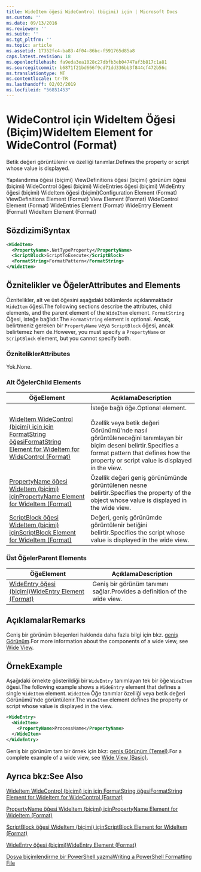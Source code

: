 ```yaml
---
title: WideItem öğesi WideControl (biçimi) için | Microsoft Docs
ms.custom: ''
ms.date: 09/13/2016
ms.reviewer: ''
ms.suite: ''
ms.tgt_pltfrm: ''
ms.topic: article
ms.assetid: 17352fc4-ba83-4f04-86bc-f591765d85a8
caps.latest.revision: 18
ms.openlocfilehash: fa9eda3ea1028c27dbfb3eb04747af3b817c1a81
ms.sourcegitcommit: b6871f21bd666f9cd71dd336bb3f844cf472b56c
ms.translationtype: MT
ms.contentlocale: tr-TR
ms.lasthandoff: 02/03/2019
ms.locfileid: "56851453"
---
```

# <a name="wideitem-element-for-widecontrol-format"></a><span data-ttu-id="0755e-102">WideControl için WideItem Öğesi (Biçim)</span><span class="sxs-lookup"><span data-stu-id="0755e-102">WideItem Element for WideControl (Format)</span></span>

<span data-ttu-id="0755e-103">Betik değeri görüntülenir ve özelliği tanımlar.</span><span class="sxs-lookup"><span data-stu-id="0755e-103">Defines the property or script whose value is displayed.</span></span>

<span data-ttu-id="0755e-104">Yapılandırma öğesi (biçimi) ViewDefinitions öğesi (biçimi) görünüm öğesi (biçimi) WideControl öğesi (biçimi) WideEntries öğesi (biçimi) WideEntry öğesi (biçimi) WideItem öğesi (biçimi)</span><span class="sxs-lookup"><span data-stu-id="0755e-104">Configuration Element (Format) ViewDefinitions Element (Format) View Element (Format) WideControl Element (Format) WideEntries Element (Format) WideEntry Element (Format) WideItem Element (Format)</span></span>

## <a name="syntax"></a><span data-ttu-id="0755e-105">Sözdizimi</span><span class="sxs-lookup"><span data-stu-id="0755e-105">Syntax</span></span>

```xml
<WideItem>
  <PropertyName>.NetTypeProperty</PropertyName>
  <ScriptBlock>ScriptToExecute</ScriptBlock>
  <FormatString>FormatPattern</FormatString>
</WideItem>
```

## <a name="attributes-and-elements"></a><span data-ttu-id="0755e-106">Öznitelikler ve Öğeler</span><span class="sxs-lookup"><span data-stu-id="0755e-106">Attributes and Elements</span></span>

<span data-ttu-id="0755e-107">Öznitelikler, alt ve üst öğesini aşağıdaki bölümlerde açıklanmaktadır `WideItem` öğesi.</span><span class="sxs-lookup"><span data-stu-id="0755e-107">The following sections describe the attributes, child elements, and the parent element of the `WideItem` element.</span></span> <span data-ttu-id="0755e-108">`FormatString` Öğesi, isteğe bağlıdır.</span><span class="sxs-lookup"><span data-stu-id="0755e-108">The `FormatString` element is optional.</span></span> <span data-ttu-id="0755e-109">Ancak, belirtmeniz gereken bir `PropertyName` veya `ScriptBlock` öğesi, ancak belirtemez hem de.</span><span class="sxs-lookup"><span data-stu-id="0755e-109">However, you must specify a `PropertyName` or `ScriptBlock` element, but you cannot specify both.</span></span>

### <a name="attributes"></a><span data-ttu-id="0755e-110">Öznitelikler</span><span class="sxs-lookup"><span data-stu-id="0755e-110">Attributes</span></span>

<span data-ttu-id="0755e-111">Yok.</span><span class="sxs-lookup"><span data-stu-id="0755e-111">None.</span></span>

### <a name="child-elements"></a><span data-ttu-id="0755e-112">Alt Öğeler</span><span class="sxs-lookup"><span data-stu-id="0755e-112">Child Elements</span></span>

|<span data-ttu-id="0755e-113">Öğe</span><span class="sxs-lookup"><span data-stu-id="0755e-113">Element</span></span>|<span data-ttu-id="0755e-114">Açıklama</span><span class="sxs-lookup"><span data-stu-id="0755e-114">Description</span></span>|
|-------------|-----------------|
|[<span data-ttu-id="0755e-115">WideItem WideControl (biçimi) için için FormatString öğesi</span><span class="sxs-lookup"><span data-stu-id="0755e-115">FormatString Element for WideItem for WideControl (Format)</span></span>](./formatstring-element-for-wideitem-for-widecontrol-format.md)|<span data-ttu-id="0755e-116">İsteğe bağlı öğe.</span><span class="sxs-lookup"><span data-stu-id="0755e-116">Optional element.</span></span><br /><br /> <span data-ttu-id="0755e-117">Özellik veya betik değeri Görünümü'nde nasıl görüntüleneceğini tanımlayan bir biçim deseni belirtir.</span><span class="sxs-lookup"><span data-stu-id="0755e-117">Specifies a format pattern that defines how the property or script value is displayed in the view.</span></span>|
|[<span data-ttu-id="0755e-118">PropertyName öğesi WideItem (biçimi) için</span><span class="sxs-lookup"><span data-stu-id="0755e-118">PropertyName Element for WideItem (Format)</span></span>](./propertyname-element-for-wideitem-for-widecontrol-format.md)|<span data-ttu-id="0755e-119">Özellik değeri geniş görünümünde görüntülenen nesne belirtir.</span><span class="sxs-lookup"><span data-stu-id="0755e-119">Specifies the property of the object whose value is displayed in the wide view.</span></span>|
|[<span data-ttu-id="0755e-120">ScriptBlock öğesi WideItem (biçimi) için</span><span class="sxs-lookup"><span data-stu-id="0755e-120">ScriptBlock Element for WideItem (Format)</span></span>](./scriptblock-element-for-wideitem-for-widecontrol-format.md)|<span data-ttu-id="0755e-121">Değeri, geniş görünümde görüntülenir betiğini belirtir.</span><span class="sxs-lookup"><span data-stu-id="0755e-121">Specifies the script whose value is displayed in the wide view.</span></span>|

### <a name="parent-elements"></a><span data-ttu-id="0755e-122">Üst Öğeler</span><span class="sxs-lookup"><span data-stu-id="0755e-122">Parent Elements</span></span>

|<span data-ttu-id="0755e-123">Öğe</span><span class="sxs-lookup"><span data-stu-id="0755e-123">Element</span></span>|<span data-ttu-id="0755e-124">Açıklama</span><span class="sxs-lookup"><span data-stu-id="0755e-124">Description</span></span>|
|-------------|-----------------|
|[<span data-ttu-id="0755e-125">WideEntry öğesi (biçimi)</span><span class="sxs-lookup"><span data-stu-id="0755e-125">WideEntry Element (Format)</span></span>](./wideentry-element-for-widecontrol-format.md)|<span data-ttu-id="0755e-126">Geniş bir görünüm tanımını sağlar.</span><span class="sxs-lookup"><span data-stu-id="0755e-126">Provides a definition of the wide view.</span></span>|

## <a name="remarks"></a><span data-ttu-id="0755e-127">Açıklamalar</span><span class="sxs-lookup"><span data-stu-id="0755e-127">Remarks</span></span>

<span data-ttu-id="0755e-128">Geniş bir görünüm bileşenleri hakkında daha fazla bilgi için bkz. [geniş Görünüm](./creating-a-wide-view.md).</span><span class="sxs-lookup"><span data-stu-id="0755e-128">For more information about the components of a wide view, see [Wide View](./creating-a-wide-view.md).</span></span>

## <a name="example"></a><span data-ttu-id="0755e-129">Örnek</span><span class="sxs-lookup"><span data-stu-id="0755e-129">Example</span></span>

<span data-ttu-id="0755e-130">Aşağıdaki örnekte gösterildiği bir `WideEntry` tanımlayan tek bir öğe `WideItem` öğesi.</span><span class="sxs-lookup"><span data-stu-id="0755e-130">The following example shows a `WideEntry` element that defines a single `WideItem` element.</span></span> <span data-ttu-id="0755e-131">`WideItem` Öğe tanımlar özelliği veya betik değeri Görünümü'nde görüntülenir.</span><span class="sxs-lookup"><span data-stu-id="0755e-131">The `WideItem` element defines the property or script whose value is displayed in the view.</span></span>

```xml
<WideEntry>
  <WideItem>
    <PropertyName>ProcessName</PropertyName>
  </WideItem>
</WideEntry>
```

<span data-ttu-id="0755e-132">Geniş bir görünüm tam bir örnek için bkz: [geniş Görünüm (Temel)](./wide-view-basic.md).</span><span class="sxs-lookup"><span data-stu-id="0755e-132">For a complete example of a wide view, see [Wide View (Basic)](./wide-view-basic.md).</span></span>

## <a name="see-also"></a><span data-ttu-id="0755e-133">Ayrıca bkz:</span><span class="sxs-lookup"><span data-stu-id="0755e-133">See Also</span></span>

[<span data-ttu-id="0755e-134">WideItem WideControl (biçimi) için için FormatString öğesi</span><span class="sxs-lookup"><span data-stu-id="0755e-134">FormatString Element for WideItem for WideControl (Format)</span></span>](./formatstring-element-for-wideitem-for-widecontrol-format.md)

[<span data-ttu-id="0755e-135">PropertyName öğesi WideItem (biçimi) için</span><span class="sxs-lookup"><span data-stu-id="0755e-135">PropertyName Element for WideItem (Format)</span></span>](./propertyname-element-for-wideitem-for-widecontrol-format.md)

[<span data-ttu-id="0755e-136">ScriptBlock öğesi WideItem (biçimi) için</span><span class="sxs-lookup"><span data-stu-id="0755e-136">ScriptBlock Element for WideItem (Format)</span></span>](./scriptblock-element-for-wideitem-for-widecontrol-format.md)

[<span data-ttu-id="0755e-137">WideEntry öğesi (biçimi)</span><span class="sxs-lookup"><span data-stu-id="0755e-137">WideEntry Element (Format)</span></span>](./wideentry-element-for-widecontrol-format.md)

[<span data-ttu-id="0755e-138">Dosya biçimlendirme bir PowerShell yazma</span><span class="sxs-lookup"><span data-stu-id="0755e-138">Writing a PowerShell Formatting File</span></span>](./writing-a-powershell-formatting-file.md)
